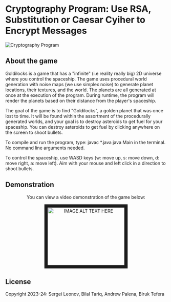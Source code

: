 # Cryptography Program: Use RSA, Substitution or Caesar Cyiher to Encrypt Messages

![Cryptography Program](https://github.com/user-attachments/assets/d3727940-6c1c-4964-ac07-9a424d890f5f)

## About the game
Goldilocks is a game that has a "infinite" (i.e reality really big) 2D universe where you control the spaceship. The game uses procedural world generation with noise maps (we use simplex noise) to generate planet locations, their textures, and the world. The planets are all generated at once at the execution of the program. During runtime, the program will render the planets based on their distance from the player's spaceship.

The goal of the game is to find "Goldilocks", a golden planet that was once lost to time. It will be found within the assortment of the procedurally generated worlds, and your goal is to destroy asteroids to get fuel for your spaceship. You can destroy asteroids to get fuel by clicking anywhere on the screen to shoot bullets.

To compile and run the program, type:
javac *.java
java Main
in the terminal. No command line arguments needed.

To control the spaceship, use WASD keys (w: move up, s: move down, d: move right, a: move left). Aim with your mouse and left click in a direction to shoot bullets.

## Demonstration 
<p align="center">
You can view a video demonstration of the game below:
<p align="center">
<a href="http://www.youtube.com/watch?feature=player_embedded&v=rhNE35C7s5U
" target="_blank"><img src="http://img.youtube.com/vi/rhNE35C7s5U/0.jpg" 
alt="IMAGE ALT TEXT HERE" width="240" height="180" border="10" /></a>

## License
Copyright 2023-24: Sergei Leonov, Bilal Tariq, Andrew Palena, Biruk Tefera
